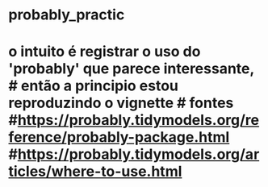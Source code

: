# probably_practic
# o intuito é registrar o uso do 'probably' que parece interessante, # então a principio estou reproduzindo o vignette  # fontes #https://probably.tidymodels.org/reference/probably-package.html #https://probably.tidymodels.org/articles/where-to-use.html
